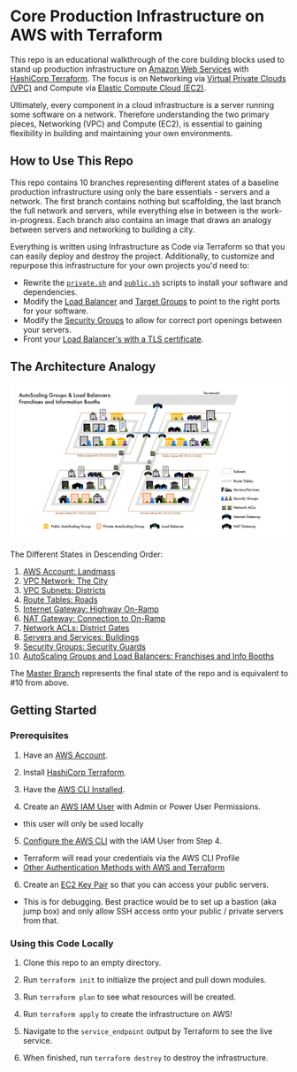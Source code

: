 # Core Production Infrastructure on AWS with Terraform

This repo is an educational walkthrough of the core building blocks used to stand up production infrastructure on [Amazon Web Services](https://aws.amazon.com/) with [HashiCorp Terraform](https://www.terraform.io/).  The focus is on Networking via [Virtual Private Clouds (VPC)](https://docs.aws.amazon.com/vpc/latest/userguide/what-is-amazon-vpc.html) and Compute via [Elastic Compute Cloud (EC2)](https://docs.aws.amazon.com/AWSEC2/latest/UserGuide/concepts.html).

Ultimately, every component in a cloud infrastructure is a server running some software on a network.  Therefore understanding the two primary pieces, Networking (VPC) and Compute (EC2), is essential to gaining flexibility in building and maintaining your own environments.

## How to Use This Repo

This repo contains 10 branches representing different states of a baseline production infrastructure using only the bare essentials - servers and a network.  The first branch contains nothing but scaffolding, the last branch the full network and servers, while everything else in between is the work-in-progress.  Each branch also contains an image that draws an analogy between servers and networking to building a city.

Everything is written using Infrastructure as Code via Terraform so that you can easily deploy and destroy the project.  Additionally, to customize and repurpose this infrastructure for your own projects you'd need to:

- Rewrite the [`private.sh`](files/private.sh) and [`public.sh`](files/public.sh) scripts to install your software and dependencies.
- Modify the [Load Balancer](ec2-lb.tf) and [Target Groups](ec2-lb.tf) to point to the right ports for your software.
- Modify the [Security Groups](security-groups.tf) to allow for correct port openings between your servers.
- Front your [Load Balancer's with a TLS certificate](https://docs.aws.amazon.com/elasticloadbalancing/latest/application/create-https-listener.html).

## The Architecture Analogy

![The Servers and Compute to City Analogy](images/core-building-blocks-10.png)

The Different States in Descending Order:

1. [AWS Account: Landmass](https://github.com/jcolemorrison/core-production-infrastructure-aws-terraform/tree/part-1)
2. [VPC Network: The City](https://github.com/jcolemorrison/core-production-infrastructure-aws-terraform/tree/part-2)
3. [VPC Subnets: Districts](https://github.com/jcolemorrison/core-production-infrastructure-aws-terraform/tree/part-3)
4. [Route Tables: Roads](https://github.com/jcolemorrison/core-production-infrastructure-aws-terraform/tree/part-4)
5. [Internet Gateway: Highway On-Ramp](https://github.com/jcolemorrison/core-production-infrastructure-aws-terraform/tree/part-5)
6. [NAT Gateway: Connection to On-Ramp](https://github.com/jcolemorrison/core-production-infrastructure-aws-terraform/tree/part-6)
7. [Network ACLs: District Gates](https://github.com/jcolemorrison/core-production-infrastructure-aws-terraform/tree/part-7)
8. [Servers and Services: Buildings](https://github.com/jcolemorrison/core-production-infrastructure-aws-terraform/tree/part-8)
9. [Security Groups: Security Guards](https://github.com/jcolemorrison/core-production-infrastructure-aws-terraform/tree/part-9)
10. [AutoScaling Groups and Load Balancers: Franchises and Info Booths](https://github.com/jcolemorrison/core-production-infrastructure-aws-terraform/tree/part-10)

The [Master Branch](https://github.com/jcolemorrison/core-production-infrastructure-aws-terraform) represents the final state of the repo and is equivalent to #10 from above.

## Getting Started

### Prerequisites

1. Have an [AWS Account](https://aws.amazon.com/).

2. Install [HashiCorp Terraform](https://www.terraform.io/downloads).

3. Have the [AWS CLI Installed](https://docs.aws.amazon.com/cli/latest/userguide/getting-started-install.html).

4. Create an [AWS IAM User](https://docs.aws.amazon.com/IAM/latest/UserGuide/getting-started_create-admin-group.html) with Admin or Power User Permissions.
  - this user will only be used locally

5. [Configure the AWS CLI](https://docs.aws.amazon.com/cli/latest/userguide/cli-chap-configure.html) with the IAM User from Step 4.
  - Terraform will read your credentials via the AWS CLI Profile
  - [Other Authentication Methods with AWS and Terraform](https://registry.terraform.io/providers/hashicorp/aws/latest/docs#authentication)

6. Create an [EC2 Key Pair](https://docs.aws.amazon.com/AWSEC2/latest/UserGuide/ec2-key-pairs.html) so that you can access your public servers.
  - This is for debugging.  Best practice would be to set up a bastion (aka jump box) and only allow SSH access onto your public / private servers from that.

### Using this Code Locally

1. Clone this repo to an empty directory.

2. Run `terraform init` to initialize the project and pull down modules.

3. Run `terraform plan` to see what resources will be created.

4. Run `terraform apply` to create the infrastructure on AWS!

5. Navigate to the `service_endpoint` output by Terraform to see the live service.

6. When finished, run `terraform destroy` to destroy the infrastructure.
